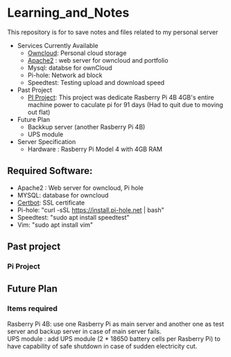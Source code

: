 # Learning_and_Notes
This repository is for to save notes and files related to my personal server
- Services Currently Available
  - [Owncloud](https://github.com/Mizuki14/Learning_and_Notes/tree/main/Owncloud): Personal cloud storage 
  - [Apache2](https://github.com/Mizuki14/Learning_and_Notes/tree/main/Apache2) : web server for owncloud and portfolio
  - Mysql: databse for ownCloud
  - Pi-hole: Network ad block 
  - Speedtest: Testing upload and download speed
- Past Project
  - [PI Project](https://github.com/Mizuki14/Learning_and_Notes/tree/main/Pi_Project): This project was dedicate Rasberry Pi 4B 4GB's entire machine power to caculate pi for 91 days (Had to quit due to moving out flat)
- Future Plan
  - Backkup server (another Rasberry Pi 4B)
  - UPS module
- Server Specification
  - Hardware : Rasberry Pi Model 4 with 4GB RAM


## Required Software:
- Apache2 : Web server for owncloud, Pi hole
- MYSQL: database for owncloud
- [Certbot](https://github.com/Mizuki14/Learning_and_Notes/blob/main/Basic%20Setup/Let's%20Encrypt.txt): SSL certificate
- Pi-hole: "curl -sSL https://install.pi-hole.net | bash"
- Speedtest: "sudo apt install speedtest"
- Vim: "sudo apt install vim"

## Past project
### Pi Project 


## Future Plan

### Items required
Rasberry Pi 4B: use one Rasberry Pi as main server and another one as test server and backup server in case of main server fails. <br>
UPS module : add UPS module (2 * 18650 battery cells per Rasberry Pi) to have capability of safe shutdown in case of sudden electricity cut. <br>






